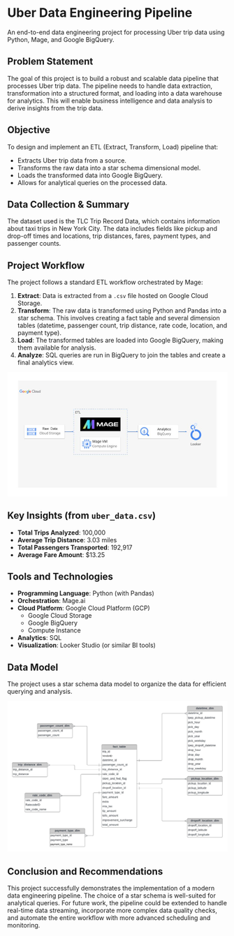 # Uber Data Engineering Pipeline

An end-to-end data engineering project for processing Uber trip data using Python, Mage, and Google BigQuery.

## Problem Statement
The goal of this project is to build a robust and scalable data pipeline that processes Uber trip data. The pipeline needs to handle data extraction, transformation into a structured format, and loading into a data warehouse for analytics. This will enable business intelligence and data analysis to derive insights from the trip data.

## Objective
To design and implement an ETL (Extract, Transform, Load) pipeline that:
- Extracts Uber trip data from a source.
- Transforms the raw data into a star schema dimensional model.
- Loads the transformed data into Google BigQuery.
- Allows for analytical queries on the processed data.

## Data Collection & Summary
The dataset used is the TLC Trip Record Data, which contains information about taxi trips in New York City. The data includes fields like pickup and drop-off times and locations, trip distances, fares, payment types, and passenger counts.

## Project Workflow
The project follows a standard ETL workflow orchestrated by Mage:
1.  **Extract**: Data is extracted from a `.csv` file hosted on Google Cloud Storage.
2.  **Transform**: The raw data is transformed using Python and Pandas into a star schema. This involves creating a fact table and several dimension tables (datetime, passenger count, trip distance, rate code, location, and payment type).
3.  **Load**: The transformed tables are loaded into Google BigQuery, making them available for analysis.
4.  **Analyze**: SQL queries are run in BigQuery to join the tables and create a final analytics view.

<img src="architecture.jpg" alt="Project Architecture">

## Key Insights (from `uber_data.csv`)
- **Total Trips Analyzed**: 100,000
- **Average Trip Distance**: 3.03 miles
- **Total Passengers Transported**: 192,917
- **Average Fare Amount**: $13.25

## Tools and Technologies
- **Programming Language**: Python (with Pandas)
- **Orchestration**: Mage.ai
- **Cloud Platform**: Google Cloud Platform (GCP)
  - Google Cloud Storage
  - Google BigQuery
  - Compute Instance
- **Analytics**: SQL
- **Visualization**: Looker Studio (or similar BI tools)

## Data Model
The project uses a star schema data model to organize the data for efficient querying and analysis.

<img src="data_model.jpeg" alt="Data Model">

## Conclusion and Recommendations
This project successfully demonstrates the implementation of a modern data engineering pipeline. The choice of a star schema is well-suited for analytical queries. For future work, the pipeline could be extended to handle real-time data streaming, incorporate more complex data quality checks, and automate the entire workflow with more advanced scheduling and monitoring.